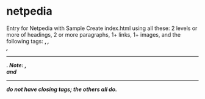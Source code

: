 # netpedia
Entry for Netpedia with Sample
Create index.html using all these: 
2 levels or more of headings, 2 or more paragraphs, 1+ links, 1+ images, and the following tags: <strong>, <em>, <br>, <hr>.  Note: <img>, <br> and <hr> do not have closing tags; the others all do.

